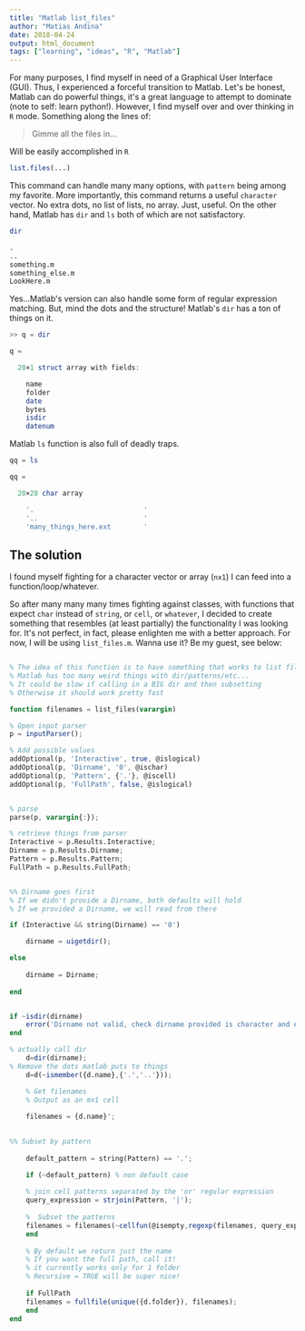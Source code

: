 ```yaml
---
title: "Matlab list_files"
author: "Matias Andina"
date: 2018-04-24
output: html_document
tags: ["learning", "ideas", "R", "Matlab"]
---
```


For many purposes, I find myself in need of a Graphical User Interface (GUI). Thus, I experienced a forceful transition to Matlab. Let's be honest, Matlab can do powerful things, it's a great language to attempt to dominate (note to self: learn python!). However, I find myself over and over thinking in `R` mode. Something along the lines of:

> Gimme all the files in...

Will be easily accomplished in `R`


```r
list.files(...)
```

This command can handle many many options, with `pattern` being among my favorite. More importantly, this command returns a useful `character` vector. No extra dots, no list of lists, no array. Just, useful. On the other hand, Matlab has `dir` and `ls` both of which are not satisfactory.   


```octave
dir

.                                                      
..                                    
something.m                            
something_else.m                               
LookHere.m

```

Yes...Matlab's version can also handle some form of regular expression matching. But, mind the dots and the structure! Matlab's `dir` has a ton of things on it.  


```octave
>> q = dir

q = 

  20×1 struct array with fields:

    name
    folder
    date
    bytes
    isdir
    datenum
```

Matlab `ls` function is also full of deadly traps.  


```octave
qq = ls

qq =

  20×28 char array

    '.                           '
    '..                          '
    'many_things_here.ext        '

```


## The solution

I found myself fighting for a character vector or array (`nx1`) I can feed into a function/loop/whatever.  

So after many many many times fighting against classes, with functions that expect `char` instead of `string`, or `cell`, or `whatever`, I decided to create something that resembles (at least partially) the functionality I was looking for. It's not perfect, in fact, please enlighten me with a better approach. For now, I will be using `list_files.m`. Wanna use it? Be my guest, see below:


```octave

% The idea of this function is to have something that works to list files
% Matlab has too many weird things with dir/patterns/etc...
% It could be slow if calling in a BIG dir and then subsetting
% Otherwise it should work pretty fast

function filenames = list_files(varargin)

% Open input parser
p = inputParser();

% Add possible values
addOptional(p, 'Interactive', true, @islogical)
addOptional(p, 'Dirname', '0', @ischar)
addOptional(p, 'Pattern', {'.'}, @iscell)
addOptional(p, 'FullPath', false, @islogical)


% parse
parse(p, varargin{:});

% retrieve things from parser
Interactive = p.Results.Interactive;
Dirname = p.Results.Dirname;
Pattern = p.Results.Pattern;
FullPath = p.Results.FullPath;


%% Dirname goes first
% If we didn't provide a Dirname, both defaults will hold
% If we provided a Dirname, we will read from there

if (Interactive && string(Dirname) == '0')

    dirname = uigetdir();

else
    
    dirname = Dirname;
    
end


if ~isdir(dirname)
    error('Dirname not valid, check dirname provided is character and exists.')
end

% actually call dir
    d=dir(dirname);
% Remove the dots matlab puts to things
    d=d(~ismember({d.name},{'.','..'}));

    % Get filenames
    % Output as an mx1 cell
    
    filenames = {d.name}';

        
%% Subset by pattern
    
    default_pattern = string(Pattern) == '.';

    if (~default_pattern) % non default case
    
    % join cell patterns separated by the 'or' regular expression
    query_expression = strjoin(Pattern, '|');
    
    %  Subset the patterns
    filenames = filenames(~cellfun(@isempty,regexp(filenames, query_expression)));
    end
    
    % By default we return just the name
    % If you want the full path, call it!
    % it currently works only for 1 folder
    % Recursive = TRUE will be super nice!
    
    if FullPath
    filenames = fullfile(unique({d.folder}), filenames);
    end
end

```

